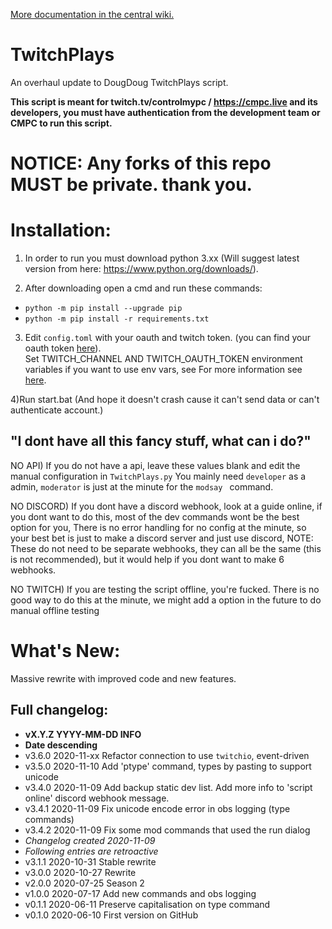 [More documentation in the central wiki.](https://gitlab.com/controlmypc/docs/-/wikis/documentation/Script)

# TwitchPlays

An overhaul update to DougDoug TwitchPlays script.

**This script is meant for twitch.tv/controlmypc / https://cmpc.live and its developers, you must have authentication from the development team or CMPC to run this script.**


# NOTICE: Any forks of this repo MUST be private. thank you.

# Installation:

  1) In order to run you must download python 3.xx (Will suggest latest version from here: https://www.python.org/downloads/).

  2) After downloading open a cmd and run these commands:
  
  * `python -m pip install --upgrade pip`
  * `python -m pip install -r requirements.txt`

  3)  Edit `config.toml` with your oauth and twitch token. (you can find your oauth token [here](http://twitchapps.com/tmi/)).       
  Set TWITCH_CHANNEL AND TWITCH_OAUTH_TOKEN environment variables if you want to use env vars, see For more information see [here](https://gitlab.com/controlmypc/docs/-/wikis/documentation/Script#how-to-set-environment-variables). 

  4)Run start.bat (And hope it doesn't crash cause it can't send data or can't authenticate account.)

## "I dont have all this fancy stuff, what can i do?"

NO API) If you do not have a api, leave these values blank and edit the manual configuration in `TwitchPlays.py` You mainly need `developer` as a admin, `moderator` is just at the minute for the `modsay ` command.

NO DISCORD) If you dont have a discord webhook, look at a guide online, if you dont want to do this, most of the dev commands wont be the best option for you, There is no error handling for no config at the minute, so your best bet is just to make a discord server and just use discord, NOTE: These do not need to be separate webhooks, they can all be the same (this is not recommended), but it would help if you dont want to make 6 webhooks.

NO TWITCH) If you are testing the script offline, you're fucked. There is no good way to do this at the minute, we might add a option in the future to do manual offline testing

# What's New:

Massive rewrite with improved code and new features.

## Full changelog:

- **vX.Y.Z YYYY-MM-DD INFO**
- **Date descending**
- v3.6.0 2020-11-xx Refactor connection to use `twitchio`, event-driven
- v3.5.0 2020-11-10 Add 'ptype' command, types by pasting to support unicode
- v3.4.0 2020-11-09 Add backup static dev list. Add more info to 'script online' discord webhook message.
- v3.4.1 2020-11-09 Fix unicode encode error in obs logging (type commands)
- v3.4.2 2020-11-09 Fix some mod commands that used the run dialog
- *Changelog created 2020-11-09*
- *Following entries are retroactive*
- v3.1.1 2020-10-31 Stable rewrite
- v3.0.0 2020-10-27 Rewrite
- v2.0.0 2020-07-25 Season 2
- v1.0.0 2020-07-17 Add new commands and obs logging
- v0.1.1 2020-06-11 Preserve capitalisation on type command
- v0.1.0 2020-06-10 First version on GitHub
